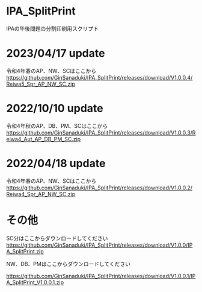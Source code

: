 # IPA_SplitPrint
IPAの午後問題の分割印刷用スクリプト

# 2023/04/17 update  
令和4年春のAP、NW、SCはここから  
https://github.com/GinSanaduki/IPA_SplitPrint/releases/download/V1.0.0.4/Reiwa5_Spr_AP_NW_SC.zip  

# 2022/10/10 update  
令和4年秋のAP、DB、PM、SCはここから  
https://github.com/GinSanaduki/IPA_SplitPrint/releases/download/V1.0.0.3/Reiwa4_Aut_AP_DB_PM_SC.zip  

# 2022/04/18 update  
令和4年春のAP、NW、SCはここから  
https://github.com/GinSanaduki/IPA_SplitPrint/releases/download/V1.0.0.2/Reiwa4_Spr_AP_NW_SC.zip  

# その他

SC分はここからダウンロードしてください  
https://github.com/GinSanaduki/IPA_SplitPrint/releases/download/V1.0.0/IPA_SplitPrint.zip  




NW、DB、PMはここからダウンロードしてください  

https://github.com/GinSanaduki/IPA_SplitPrint/releases/download/V1.0.0.1/IPA_SplitPrint_V1.0.0.1.zip  

